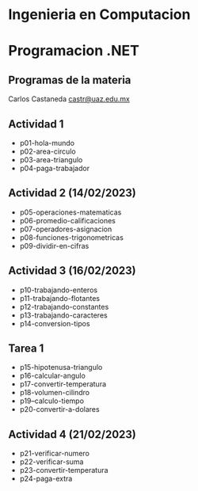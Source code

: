 # Ingenieria en Computacion
# Programacion .NET

## Programas de la materia 

Carlos Castaneda
castr@uaz.edu.mx

## Actividad 1
- p01-hola-mundo
- p02-area-circulo
- p03-area-triangulo
- p04-paga-trabajador 

## Actividad 2 (14/02/2023)
- p05-operaciones-matematicas
- p06-promedio-calificaciones
- p07-operadores-asignacion
- p08-funciones-trigonometricas
- p09-dividir-en-cifras

## Actividad 3 (16/02/2023)
- p10-trabajando-enteros
- p11-trabajando-flotantes
- p12-trabajando-constantes
- p13-trabajando-caracteres
- p14-conversion-tipos

## Tarea 1

- p15-hipotenusa-triangulo
- p16-calcular-angulo
- p17-convertir-temperatura
- p18-volumen-cilindro
- p19–calculo-tiempo
- p20-convertir-a-dolares


## Actividad 4 (21/02/2023)
- p21-verificar-numero
- p22-verificar-suma
- p23-convertir-temperatura
- p24-paga-extra